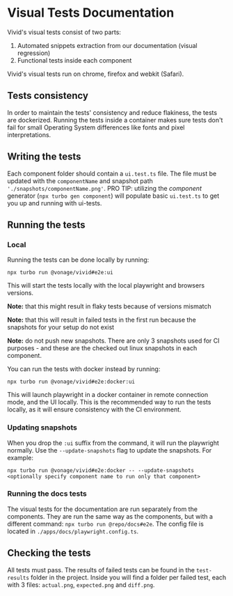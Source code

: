 # Visual Tests Documentation

Vivid's visual tests consist of two parts:

1. Automated snippets extraction from our documentation (visual regression)
2. Functional tests inside each component

Vivid's visual tests run on chrome, firefox and webkit (Safari).

## Tests consistency

In order to maintain the tests' consistency and reduce flakiness, the tests are dockerized. Running the tests inside a container makes sure tests don't fail for small Operating System differences like fonts and pixel interpretations.

## Writing the tests

Each component folder should contain a `ui.test.ts` file.
The file must be updated with the `componentName` and snapshot path `'./snapshots/componentName.png'`.
PRO TIP: utilizing the _component_ generator (`npx turbo gen component`) will populate basic `ui.test.ts` to get you up and running with ui-tests.

## Running the tests

### Local

Running the tests can be done locally by running:

`npx turbo run @vonage/vivid#e2e:ui`

This will start the tests locally with the local playwright and browsers versions.

**Note:** that this might result in flaky tests because of versions mismatch

**Note:** that this will result in failed tests in the first run because the snapshots for your setup do not exist

**Note:** do not push new snapshots. There are only 3 snapshots used for CI purposes - and these are the checked out linux snapshots in each component.

You can run the tests with docker instead by running:

`npx turbo run @vonage/vivid#e2e:docker:ui`

This will launch playwright in a docker container in remote connection mode, and the UI locally. This is the recommended way to run the tests locally, as it will ensure consistency with the CI environment.

### Updating snapshots

When you drop the `:ui` suffix from the command, it will run the playwright normally. Use the `--update-snapshots` flag to update the snapshots. For example:

`npx turbo run @vonage/vivid#e2e:docker -- --update-snapshots <optionally specify component name to run only that component>`

### Running the docs tests

The visual tests for the documentation are run separately from the components. They are run the same way as the components, but with a different command: `npx turbo run @repo/docs#e2e`. The config file is located in `./apps/docs/playwright.config.ts`.

## Checking the tests

All tests must pass. The results of failed tests can be found in the `test-results` folder in the project. Inside you will find a folder per failed test, each with 3 files: `actual.png`, `expected.png` and `diff.png`.
